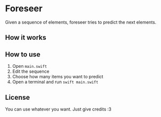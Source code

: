 # Foreseer

Given a sequence of elements, foreseer tries to predict the next elements.

## How it works


## How to use
1. Open `main.swift`
2. Edit the sequence
3. Choose how many items you want to predict
4. Open a terminal and run `swift main.swift`

## License

You can use whatever you want. Just give credits :3
